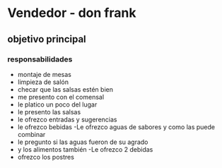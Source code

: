 # Vendedor - don frank

## objetivo principal

### responsabilidades

- montaje de mesas
- limpieza de salón
- checar que las salsas estén bien
- me presento con el comensal
- le platico un poco del lugar
- le presento las salsas
- le ofrezco entradas y sugerencias
- le ofrezco bebidas
-Le ofrezco aguas de sabores y como las puede combinar
- le pregunto si las aguas fueron de su agrado
- y los alimentos también
-Le ofrezco 2 debidas
- ofrezco los postres